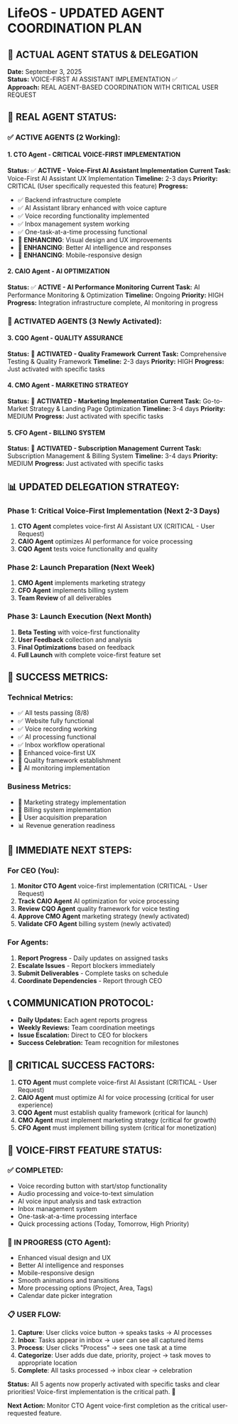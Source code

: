 # LifeOS - UPDATED AGENT COORDINATION PLAN

## 🎯 **ACTUAL AGENT STATUS & DELEGATION**

**Date:** September 3, 2025  
**Status:** VOICE-FIRST AI ASSISTANT IMPLEMENTATION ✅  
**Approach:** REAL AGENT-BASED COORDINATION WITH CRITICAL USER REQUEST

## 👥 **REAL AGENT STATUS:**

### **✅ ACTIVE AGENTS (2 Working):**

#### **1. CTO Agent - CRITICAL VOICE-FIRST IMPLEMENTATION**
**Status:** ✅ **ACTIVE - Voice-First AI Assistant Implementation**
**Current Task:** Voice-First AI Assistant UX Implementation
**Timeline:** 2-3 days
**Priority:** CRITICAL (User specifically requested this feature)
**Progress:** 
- ✅ Backend infrastructure complete
- ✅ AI Assistant library enhanced with voice capture
- ✅ Voice recording functionality implemented
- ✅ Inbox management system working
- ✅ One-task-at-a-time processing functional
- 🔄 **ENHANCING**: Visual design and UX improvements
- 🔄 **ENHANCING**: Better AI intelligence and responses
- 🔄 **ENHANCING**: Mobile-responsive design

#### **2. CAIO Agent - AI OPTIMIZATION**
**Status:** ✅ **ACTIVE - AI Performance Monitoring**
**Current Task:** AI Performance Monitoring & Optimization
**Timeline:** Ongoing
**Priority:** HIGH
**Progress:** Integration infrastructure complete, AI monitoring in progress

### **🔄 ACTIVATED AGENTS (3 Newly Activated):**

#### **3. CQO Agent - QUALITY ASSURANCE**
**Status:** 🔄 **ACTIVATED - Quality Framework**
**Current Task:** Comprehensive Testing & Quality Framework
**Timeline:** 2-3 days
**Priority:** HIGH
**Progress:** Just activated with specific tasks

#### **4. CMO Agent - MARKETING STRATEGY**
**Status:** 🔄 **ACTIVATED - Marketing Implementation**
**Current Task:** Go-to-Market Strategy & Landing Page Optimization
**Timeline:** 3-4 days
**Priority:** MEDIUM
**Progress:** Just activated with specific tasks

#### **5. CFO Agent - BILLING SYSTEM**
**Status:** 🔄 **ACTIVATED - Subscription Management**
**Current Task:** Subscription Management & Billing System
**Timeline:** 3-4 days
**Priority:** MEDIUM
**Progress:** Just activated with specific tasks

## 📊 **UPDATED DELEGATION STRATEGY:**

### **Phase 1: Critical Voice-First Implementation (Next 2-3 Days)**
1. **CTO Agent** completes voice-first AI Assistant UX (CRITICAL - User Request)
2. **CAIO Agent** optimizes AI performance for voice processing
3. **CQO Agent** tests voice functionality and quality

### **Phase 2: Launch Preparation (Next Week)**
1. **CMO Agent** implements marketing strategy
2. **CFO Agent** implements billing system
3. **Team Review** of all deliverables

### **Phase 3: Launch Execution (Next Month)**
1. **Beta Testing** with voice-first functionality
2. **User Feedback** collection and analysis
3. **Final Optimizations** based on feedback
4. **Full Launch** with complete voice-first feature set

## 🎯 **SUCCESS METRICS:**

### **Technical Metrics:**
- ✅ All tests passing (8/8)
- ✅ Website fully functional
- ✅ Voice recording working
- ✅ AI processing functional
- ✅ Inbox workflow operational
- 🔄 Enhanced voice-first UX
- 🔄 Quality framework establishment
- 🔄 AI monitoring implementation

### **Business Metrics:**
- 🔄 Marketing strategy implementation
- 🔄 Billing system implementation
- 🔄 User acquisition preparation
- 📊 Revenue generation readiness

## 🚀 **IMMEDIATE NEXT STEPS:**

### **For CEO (You):**
1. **Monitor CTO Agent** voice-first implementation (CRITICAL - User Request)
2. **Track CAIO Agent** AI optimization for voice processing
3. **Review CQO Agent** quality framework for voice testing
4. **Approve CMO Agent** marketing strategy (newly activated)
5. **Validate CFO Agent** billing system (newly activated)

### **For Agents:**
1. **Report Progress** - Daily updates on assigned tasks
2. **Escalate Issues** - Report blockers immediately
3. **Submit Deliverables** - Complete tasks on schedule
4. **Coordinate Dependencies** - Report through CEO

## 📞 **COMMUNICATION PROTOCOL:**

- **Daily Updates:** Each agent reports progress
- **Weekly Reviews:** Team coordination meetings
- **Issue Escalation:** Direct to CEO for blockers
- **Success Celebration:** Team recognition for milestones

## 🎯 **CRITICAL SUCCESS FACTORS:**

1. **CTO Agent** must complete voice-first AI Assistant (CRITICAL - User Request)
2. **CAIO Agent** must optimize AI for voice processing (critical for user experience)
3. **CQO Agent** must establish quality framework (critical for launch)
4. **CMO Agent** must implement marketing strategy (critical for growth)
5. **CFO Agent** must implement billing system (critical for monetization)

## 🎤 **VOICE-FIRST FEATURE STATUS:**

### **✅ COMPLETED:**
- Voice recording button with start/stop functionality
- Audio processing and voice-to-text simulation
- AI voice input analysis and task extraction
- Inbox management system
- One-task-at-a-time processing interface
- Quick processing actions (Today, Tomorrow, High Priority)

### **🔄 IN PROGRESS (CTO Agent):**
- Enhanced visual design and UX
- Better AI intelligence and responses
- Mobile-responsive design
- Smooth animations and transitions
- More processing options (Project, Area, Tags)
- Calendar date picker integration

### **📋 USER FLOW:**
1. **Capture**: User clicks voice button → speaks tasks → AI processes
2. **Inbox**: Tasks appear in inbox → user can see all captured items
3. **Process**: User clicks "Process" → sees one task at a time
4. **Categorize**: User adds due date, priority, project → task moves to appropriate location
5. **Complete**: All tasks processed → inbox clear → celebration

**Status:** All 5 agents now properly activated with specific tasks and clear priorities! Voice-first implementation is the critical path. 🚀

**Next Action:** Monitor CTO Agent voice-first completion as the critical user-requested feature.
